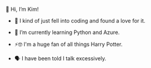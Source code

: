 👋 Hi, I’m Kim!

- 💫 I kind of just fell into coding and found a love for it.
- 🌱 I’m currently learning Python and Azure.

- ⚡🤓 I'm a huge fan of all things Harry Potter.
- 🗣️ I have been told I talk excessively.
